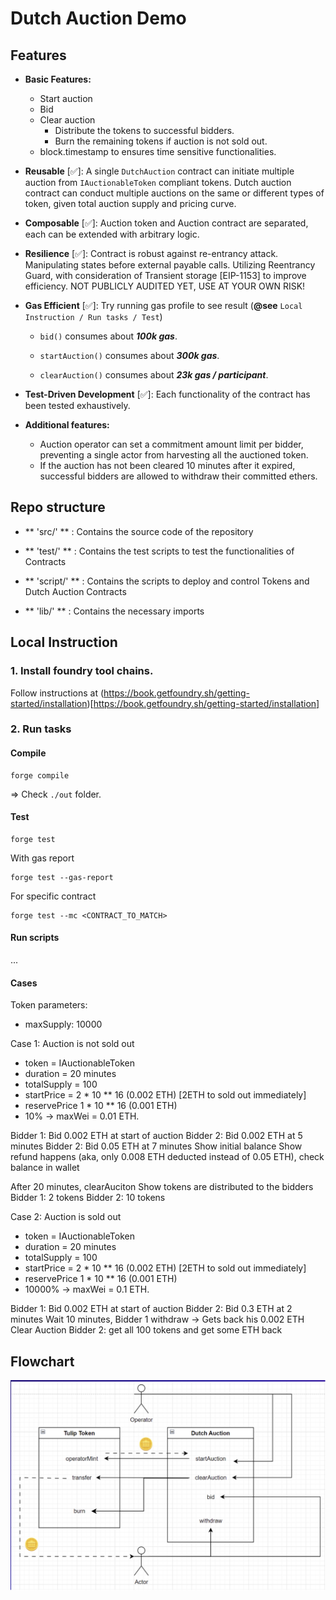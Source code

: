 # Dutch Auction Demo


## Features

+ **Basic Features:**  
    + Start auction
    + Bid
    + Clear auction
        + Distribute the tokens to successful bidders.
        + Burn the remaining tokens if auction is not sold out.
    + block.timestamp to ensures time sensitive functionalities.


+ **Reusable** [✅]: A single `DutchAuction` contract can initiate multiple auction from `IAuctionableToken` compliant tokens. Dutch auction contract can conduct multiple auctions on the same or different types of token, given total auction supply and pricing curve.

+ **Composable** [✅]: Auction token and Auction contract are separated, each can be extended with arbitrary logic.

+ **Resilience** [✅]: Contract is robust against re-entrancy attack. Manipulating states before external payable calls. Utilizing Reentrancy Guard, with consideration of Transient storage [EIP-1153] to improve efficiency. NOT PUBLICLY AUDITED YET, USE AT YOUR OWN RISK!

+ **Gas Efficient** [✅]: Try running gas profile to see result (**@see** `Local Instruction / Run tasks / Test`)

    + `bid()` consumes about _**100k gas**_.

    + `startAuction()` consumes about _**300k gas**_.

    + `clearAuction()` consumes about _**23k gas / participant**_.

+ **Test-Driven Development** [✅]: Each functionality of the contract has been tested exhaustively.

+ **Additional features:**
    + Auction operator can set a commitment amount limit per bidder, preventing a single actor from harvesting all the auctioned token.
    + If the auction has not been cleared 10 minutes after it expired, successful bidders are allowed to withdraw their committed ethers.



## Repo structure

+ ** 'src/' ** : Contains the source code of the repository

+ ** 'test/' ** : Contains the test scripts to test the functionalities of Contracts

+ ** 'script/' ** : Contains the scripts to deploy and control Tokens and Dutch Auction Contracts

+ ** 'lib/' ** : Contains the necessary imports

## Local Instruction

### 1. Install foundry tool chains.

Follow instructions at (https://book.getfoundry.sh/getting-started/installation)[https://book.getfoundry.sh/getting-started/installation]

### 2. Run tasks

#### Compile 

```
forge compile
```

=> Check `./out` folder.

#### Test

```
forge test
```

With gas report 

```
forge test --gas-report
```

For specific contract

```
forge test --mc <CONTRACT_TO_MATCH>
```

#### Run scripts

...

#### Cases

Token parameters:
+ maxSupply: 10000


Case 1: Auction is not sold out
+ token = IAuctionableToken
+ duration = 20 minutes
+ totalSupply = 100
+ startPrice = 2 * 10 ** 16 (0.002 ETH) [2ETH to sold out immediately]
+ reservePrice 1 * 10 ** 16 (0.001 ETH)
+ 10% -> maxWei = 0.01  ETH.


Bidder 1: Bid 0.002 ETH at start of auction
Bidder 2: Bid 0.002 ETH at 5 minutes
Bidder 2: Bid 0.05 ETH at 7 minutes
Show initial balance
Show refund happens (aka, only 0.008 ETH deducted instead of 0.05 ETH), check balance in wallet

After 20 minutes, clearAuciton
Show tokens are distributed to the bidders
Bidder 1: 2 tokens
Bidder 2: 10 tokens

Case 2: Auction is sold out
+ token = IAuctionableToken
+ duration = 20 minutes
+ totalSupply = 100
+ startPrice = 2 * 10 ** 16 (0.002 ETH) [2ETH to sold out immediately]
+ reservePrice 1 * 10 ** 16 (0.001 ETH)
+ 10000% -> maxWei =  0.1 ETH.

Bidder 1: Bid 0.002 ETH at start of auction
Bidder 2: Bid 0.3 ETH at 2 minutes
Wait 10 minutes, Bidder 1 withdraw -> Gets back his 0.002 ETH
Clear Auction
Bidder 2: get all 100 tokens and get some ETH back

## Flowchart
![Dutch Auction Flowchart](./Dutch_Auction_Flowchart.png)